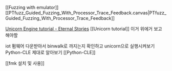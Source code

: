 [[Fuzzing with emulator]]
[[PTfuzz_Guided_Fuzzing_With_Processor_Trace_Feedback.canvas|PTfuzz_Guided_Fuzzing_With_Processor_Trace_Feedback]]

[Unicorn Engine tutorial - Eternal Stories](https://eternal.red/2018/unicorn-engine-tutorial/)
[[Unicorn tutorial]]
이거 위에거 보고 해야할

iot 펌웨어 다운받아서 binwalk로 까지는지 확인하고 unicorn으로 실행시켜보기
Python-CLE 제대로 알아보기
[[Python-CLE]]

[[fmk 설치 및 사용]]